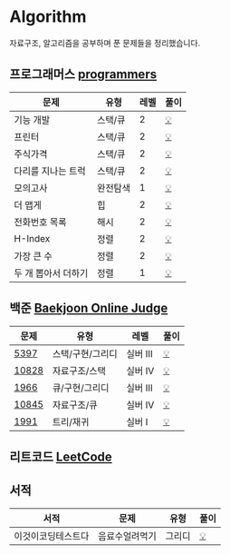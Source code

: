 # Algorithm

자료구조, 알고리즘을 공부하며 푼 문제들을 정리했습니다. 

## 프로그래머스 [programmers](https://programmers.co.kr/)

|문제|유형|레벨|풀이|
|---|----|----|---|
|기능 개발|스택/큐|2|[💡](https://github.com/miinkang/Algorithm/blob/main/%5Bprogrammers%5Ddevelope_function.ipynb)|
|프린터|스택/큐|2|[💡](https://github.com/miinkang/Algorithm/blob/main/%5Bprogrammers%5Dprinter.ipynb)|
|주식가격|스택/큐|2|[💡](https://github.com/miinkang/Algorithm/blob/main/%5Bprogrammers%5Dstack_queue_stock_price.ipynb)|
|다리를 지나는 트럭|스택/큐|2|[💡](https://github.com/miinkang/Algorithm/blob/main/%5Bprogrammers%5Dtrucks_go_over_the_bridge.ipynb)|
|모의고사|완전탐색|1|[💡](https://github.com/miinkang/Algorithm/blob/main/%5Bprogrammers%5Dmock_exam.ipynb)|
|더 맵게|힙|2|[💡](https://github.com/miinkang/Algorithm/blob/main/%5Bprogrammers%5Dmore_spicy.ipynb)|
|전화번호 목록|해시|2|[💡](https://github.com/miinkang/Algorithm/blob/main/%5Bprogrammers%5Dphone_book.ipynb)|
|H-Index|정렬|2|[💡](https://github.com/miinkang/Algorithm/blob/main/%5Bprogrammers%5DH-Index.ipynb)|
|가장 큰 수|정렬|2|[💡](https://github.com/miinkang/Algorithm/blob/main/%5Bprogrammers%5Dthe_biggest_number.ipynb)|
|두 개 뽑아서 더하기|정렬|1|[💡](https://github.com/miinkang/Algorithm/blob/main/%5Bprogrammers%5Dsum_of_two_numbers.ipynb)|


## 백준 [Baekjoon Online Judge](https://www.acmicpc.net/)


|문제|유형|레벨|풀이|
|---|----|----|---|
|[5397](https://www.acmicpc.net/problem/5397)|스택/구현/그리디|실버 III|[💡](https://github.com/miinkang/Algorithm/blob/main/%5BBOJ%5D5397_keylogger.ipynb)|
|[10828](https://www.acmicpc.net/problem/10828)|자료구조/스택|실버 IV|[💡](https://github.com/miinkang/Algorithm/blob/main/%5BBOJ%5D10828_stack.ipynb)|
|[1966](https://www.acmicpc.net/problem/1966)|큐/구현/그리디|실버 III|[💡](https://github.com/miinkang/Algorithm/blob/main/%5BBOJ%5D1966_printer_queue.ipynb)|
|[10845](https://www.acmicpc.net/problem/10845)|자료구조/큐|실버 IV|[💡](https://github.com/miinkang/Algorithm/blob/main/%5BBOJ%5D10845_queue.ipynb)|
|[1991](https://www.acmicpc.net/problem/1991)|트리/재귀|실버 I|[💡](https://github.com/miinkang/Algorithm/blob/main/%5BBOJ%5D1991_tree_traversal.ipynb)|


## 리트코드 [LeetCode](https://leetcode.com/)

## 서적
|서적|문제|유형|풀이|
|---|----|----|---|
|이것이코딩테스트다|음료수얼려먹기|그리디|[💡](https://github.com/miinkang/Algorithm/blob/main/%5BThisIsCT%5Dmake_icecream.ipynb)|

